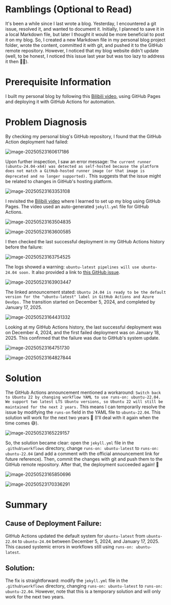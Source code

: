 # Ramblings (Optional to Read)

It's been a while since I last wrote a blog. Yesterday, I encountered a git issue, resolved it, and wanted to document it. Initially, I planned to save it in a local Markdown file, but later I thought it would be more beneficial to post it on my blog. So, I created a new Markdown file in my personal blog project folder, wrote the content, committed it with git, and pushed it to the GitHub remote repository. However, I noticed that my blog website didn't update (well, to be honest, I noticed this issue last year but was too lazy to address it then 😵‍💫).

# Prerequisite Information

I built my personal blog by following this [Bilibili video](https://www.bilibili.com/video/BV12H4y1N7Q4/?share_source=copy_web&vd_source=9d8fb015c2e45564f35482aa604128e4), using GitHub Pages and deploying it with GitHub Actions for automation.

# Problem Diagnosis

By checking my personal blog's GitHub repository, I found that the GitHub Action deployment had failed:

![image-20250523160617186](https://cdn.jsdelivr.net/gh/amylee-github/my-blog-img/image-20250523160617186.png)

Upon further inspection, I saw an error message: `The current runner (ubuntu-24.04-x64) was detected as self-hosted because the platform does not match a GitHub-hosted runner image (or that image is deprecated and no longer supported).` This suggests that the issue might be related to changes in GitHub's hosting platform.

![image-20250523163353108](https://cdn.jsdelivr.net/gh/amylee-github/my-blog-img/image-20250523163353108.png)

I revisited the [Bilibili video](https://www.bilibili.com/video/BV12H4y1N7Q4/?share_source=copy_web&vd_source=9d8fb015c2e45564f35482aa604128e4&t=114) where I learned to set up my blog using GitHub Pages. The video used an auto-generated `jekyll.yml` file for GitHub Actions.

![image-20250523163504835](https://cdn.jsdelivr.net/gh/amylee-github/my-blog-img/image-20250523163504835.png)

![image-20250523163600585](https://cdn.jsdelivr.net/gh/amylee-github/my-blog-img/image-20250523163600585.png)

I then checked the last successful deployment in my GitHub Actions history before the failure:

![image-20250523163754525](https://cdn.jsdelivr.net/gh/amylee-github/my-blog-img/image-20250523163754525.png)

The logs showed a warning: `ubuntu-latest pipelines will use ubuntu-24.04 soon.` It also provided a link to [this GitHub issue](https://github.com/actions/runner-images/issues/10636).

![image-20250523163903447](https://cdn.jsdelivr.net/gh/amylee-github/my-blog-img/image-20250523163903447.png)

The linked announcement stated: `Ubuntu 24.04 is ready to be the default version for the "ubuntu-latest" label in GitHub Actions and Azure DevOps.` The transition started on December 5, 2024, and completed by January 17, 2025.

![image-20250523164431332](https://cdn.jsdelivr.net/gh/amylee-github/my-blog-img/image-20250523164431332.png)

Looking at my GitHub Actions history, the last successful deployment was on December 4, 2024, and the first failed deployment was on January 18, 2025. This confirmed that the failure was due to GitHub's system update.

![image-20250523164751730](https://cdn.jsdelivr.net/gh/amylee-github/my-blog-img/image-20250523164751730.png)

![image-20250523164827844](https://cdn.jsdelivr.net/gh/amylee-github/my-blog-img/image-20250523164827844.png)

# Solution

The GitHub Actions announcement mentioned a workaround: `Switch back to Ubuntu 22 by changing workflow YAML to use runs-on: ubuntu-22.04. We support two latest LTS Ubuntu versions, so Ubuntu 22 will still be maintained for the next 2 years.` This means I can temporarily resolve the issue by modifying the `runs-on` field in the YAML file to `ubuntu-22.04`. This solution will work for the next two years 🤭 (I'll deal with it again when the time comes 😅).

![image-20250523165229157](https://cdn.jsdelivr.net/gh/amylee-github/my-blog-img/image-20250523165229157.png)

So, the solution became clear: open the `jekyll.yml` file in the `.github\workflows` directory, change `runs-on: ubuntu-latest` to `runs-on: ubuntu-22.04` (and add a comment with the official announcement link for future reference). Then, commit the changes with git and push them to the GitHub remote repository. After that, the deployment succeeded again! 🎉

![image-20250523165850696](https://cdn.jsdelivr.net/gh/amylee-github/my-blog-img/image-20250523165850696.png)

![image-20250523170336291](https://cdn.jsdelivr.net/gh/amylee-github/my-blog-img/image-20250523170336291.png)

# Summary

## Cause of Deployment Failure:

GitHub Actions updated the default system for `ubuntu-latest` from `ubuntu-22.04` to `ubuntu-24.04` between December 5, 2024, and January 17, 2025. This caused systemic errors in workflows still using `runs-on: ubuntu-latest`.

## Solution:

The fix is straightforward: modify the `jekyll.yml` file in the `.github\workflows` directory, changing `runs-on: ubuntu-latest` to `runs-on: ubuntu-22.04`. However, note that this is a temporary solution and will only work for the next two years.